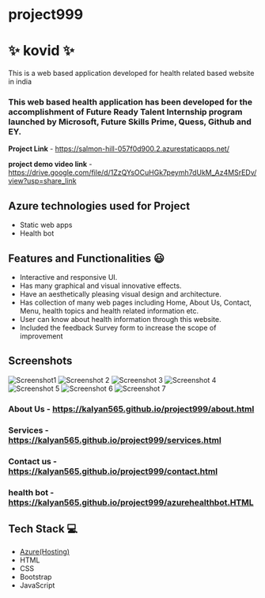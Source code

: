 # project999
# ✨  kovid ✨

This is a web based application developed for health related based website in india

### This web based health application has been developed for the accomplishment of Future Ready Talent Internship program launched by Microsoft, Future Skills Prime, Quess, Github and EY.


**Project Link** - https://salmon-hill-057f0d900.2.azurestaticapps.net/   

**project demo video link** - https://drive.google.com/file/d/1ZzQYsOCuHGk7peymh7dUkM_Az4MSrEDv/view?usp=share_link

## Azure technologies used for Project

- Static web apps
- Health bot

## Features and Functionalities 😃

- Interactive and responsive UI.
- Has many graphical and visual innovative effects.
- Have an aesthetically pleasing visual design and architecture.
- Has collection of many web pages including Home, About Us, Contact, Menu, health topics and health related information etc.
- User can know about health information through this website.
- Included the feedback Survey form to increase the scope of improvement 

## Screenshots




![Screenshot1](https://user-images.githubusercontent.com/115457031/209905215-42b7eeee-88d7-4c17-898e-fa7532ddc0e0.png)
![Screenshot 2](https://user-images.githubusercontent.com/115457031/209905216-224a52db-029d-4564-84d3-a6713dddce8c.png)
![Screenshot 3](https://user-images.githubusercontent.com/115457031/209905206-6857e42d-0e1d-42ff-abd1-3302a0398889.png)
![Screenshot 4](https://user-images.githubusercontent.com/115457031/209905208-85e5e7af-0458-41da-98a8-6eb2c815e010.png)
![Screenshot 5](https://user-images.githubusercontent.com/115457031/209905209-86cb9bc2-25e5-4302-8155-6913318e7d13.png)
![Screenshot 6](https://user-images.githubusercontent.com/115457031/209905210-39f5198d-38d8-4156-817b-1350774ac5af.png)
![Screenshot 7](https://user-images.githubusercontent.com/115457031/209905213-f8b474cf-83f4-4d4a-9c8e-cc6fd7acb669.png)



### About Us - https://kalyan565.github.io/project999/about.html



### Services - https://kalyan565.github.io/project999/services.html



### Contact us - https://kalyan565.github.io/project999/contact.html



### health bot - https://kalyan565.github.io/project999/azurehealthbot.HTML





## Tech Stack 💻

- [Azure(Hosting)](https://azure.microsoft.com/en-in/features/azure-portal/)
- HTML
- CSS
- Bootstrap
- JavaScript
